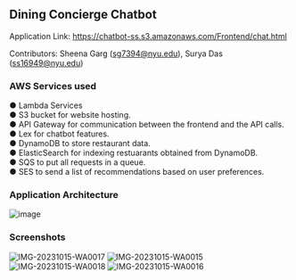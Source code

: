 ## Dining Concierge Chatbot

Application Link: https://chatbot-ss.s3.amazonaws.com/Frontend/chat.html

Contributors: Sheena Garg (sg7394@nyu.edu), Surya Das (ss16949@nyu.edu)

### AWS Services used

● Lambda Services<br/>
● S3 bucket for website hosting.<br/>
● API Gateway for communication between the frontend and the API calls.<br/>
● Lex for chatbot features.<br/>
● DynamoDB to store restaurant data.<br/>
● ElasticSearch for indexing restuarants obtained from DynamoDB.<br/>
● SQS to put all requests in a queue.<br/>
● SES to send a list of recommendations based on user preferences.<br/>

### Application Architecture

![image](https://github.com/suryasdas/dining-concierge/assets/47587516/47075a0f-1d89-49b3-a6fc-14f4a09af48f)

### Screenshots

![IMG-20231015-WA0017](https://github.com/suryasdas/dining-concierge/assets/47587516/8e7acc20-3275-40d7-b944-a8503f46397c)
![IMG-20231015-WA0015](https://github.com/suryasdas/dining-concierge/assets/47587516/84037a3d-2e38-4daa-a70c-23986e77313f)
![IMG-20231015-WA0018](https://github.com/suryasdas/dining-concierge/assets/47587516/e0941b1c-1cad-447e-9fb4-ef5993879074)
![IMG-20231015-WA0016](https://github.com/suryasdas/dining-concierge/assets/47587516/186eedb9-67d6-4c4d-860d-4fb1209dec3f)


